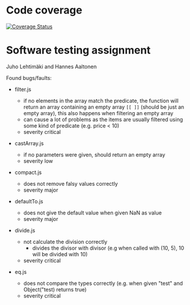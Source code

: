 # Code coverage

[![Coverage Status](https://coveralls.io/repos/github/juholehtimaki/COMP.SE.200-2020-assignment/badge.svg?branch=main)](https://coveralls.io/github/juholehtimaki/COMP.SE.200-2020-assignment?branch=main)

# Software testing assignment

Juho Lehtimäki and Hannes Aaltonen

Found bugs/faults:

- filter.js

  - if no elements in the array match the predicate, the function will return an array containing an empty array `[[ ]]` (should be just an empty array), this also happens when filtering an empty array
  - can cause a lot of problems as the items are usually filtered using some kind of predicate (e.g. price < 10)
  - severity critical

- castArray.js

  - if no parameters were given, should return an empty array
  - severity low

- compact.js

  - does not remove falsy values correctly
  - severity major

- defaultTo.js

  - does not give the default value when given NaN as value
  - severity major

- divide.js

  - not calculate the division correctly
    - divides the divisor with divisor (e.g when called with (10, 5), 10 will be divided with 10)
  - severity critical

- eq.js

  - does not compare the types correctly (e.g. when given "test" and Object("test) returns true)
  - severity critical
